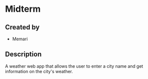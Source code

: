 # Midterm

## Created by
* Memari

## Description
A weather web app that allows the user to enter a city name and get information on the city's weather.
